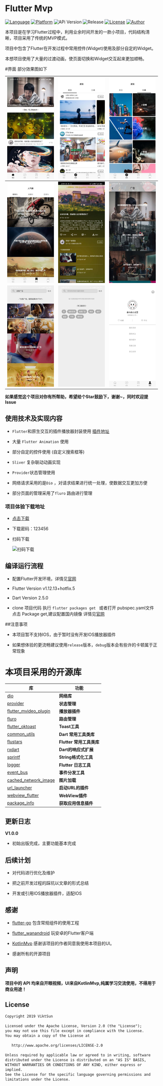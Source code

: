 # Flutter Mvp
[![Language](https://img.shields.io/badge/language-Dart%7CFlutter-orange.svg)](https://flutterchina.club/get-started/install/)
[![Platform](https://img.shields.io/badge/platform-android-orange.svg)](https://developer.android.com/)
![APi Version](https://img.shields.io/badge/API-19%2B-brightgreen.svg?style=flat)
![Release](https://img.shields.io/github/v/release/ViktSun/flutter_mvp.svg)
[![License](https://img.shields.io/github/license/ViktSun/flutter_mvp.svg)](https://opensource.org/licenses/Apache-2.0)
[![Author](https://img.shields.io/badge/Author-viktsun-blue.svg)](http://www.sunwrite.top)

本项目是在学习Flutter过程中，利用业余时间开发的一款小项目，代码结构清晰，项目采用了传统的MVP模式。

项目中包含了Flutter在开发过程中常用控件(Widget)使用及部分自定的Widget。

本想项目使用了大量的过渡动画，使页面切换和Widget交互起来更加顺畅。

#界面
部分效果图如下
 
| ![](./preview/Screenshot_1.jpg)    |  ![](./preview/Screenshot_2.jpg)    | ![](./preview/Screenshot_3.jpg)   |
| :--------------------------------: | :---------------------------------: | :-------------------------------: |
| ![](./preview/Screenshot_4.jpg)    |  ![](./preview/Screenshot_5.jpg)    | ![](./preview/Screenshot_6.jpg)   |
| ![](./preview/Screenshot_7.jpg)    |  ![](./preview/Screenshot_8.jpg)    | ![](./preview/Screenshot_9.jpg)   |

**如果感觉这个项目对你有所帮助，希望给个Star鼓励下，谢谢~，同时欢迎提Issue**

## 使用技术及实现内容

- `Flutter`和原生交互的插件播放器封装使用 [插件地址](https://github.com/ViktSun/MVideoPlugin)

- 大量 `Flutter Animation` 使用

- 部分自定的控件使用 (自定义搜索框等)

- `Sliver` 复杂联动动画实现

- `Provider`状态管理使用

- 网络请求采用的是`Dio` ，对请求结果进行统一处理，使数据交互更加方便

- 部分页面的管理采用了`fluro` 路由进行管理

### 项目体验下载地址

- [点击下载](https://www.pgyer.com/zmFg)

- 下载密码：123456

- 扫码下载

  ![扫码下载](http://flutter.sunwrite.top/qr_download.png)
  

## 编译运行流程

- 配置Flutter开发环境，详情见[官网](https://flutterchina.club/get-started/install/)

- Flutter Version v1.12.13+hotfix.5

- Dart Version 2.5.0

- clone 项目代码 执行 `flutter packages get ` 或者打开 pubspec.yaml文件 点击 Package get,建议配置国内镜像
详情见[官网](https://flutterchina.club/get-started/install/)


##注意事项

- 本项目暂不支持IOS，由于暂时没有开发IOS播放器插件

- 如果想体验的更流畅建议使用`release`版本，`debug`版本会有些许的卡顿属于正常现象




# 本项目采用的开源库
| 库                         |          功能             |
| -------------------------- | ------------------------ |
| [dio](https://github.com/flutterchina/dio)                            | **网络库**       |
| [provider](https://github.com/rrousselGit/provider)                   | **状态管理**     |
| [flutter_mvideo_plugin](https://github.com/ViktSun/MVideoPlugin)      | **播放器插件**   |
| [fluro](https://github.com/theyakka/fluro)                            | **路由管理**     |
| [flutter_oktoast](https://github.com/OpenFlutter/flutter_oktoast)     | **Toast工具**        |
| [common_utils](https://github.com/Sky24n/common_utils)                | **Dart 常用工具类库**     |
| [flustars](https://github.com/Sky24n/flustars)                        | **Flutter 常用工具类库**  |
| [rxdart](https://github.com/ReactiveX/rxdart)                         | **Dart的响应式扩展** |
| [sprintf](https://github.com/Naddiseo/dart-sprintf)                   | **String格式化工具**   |
| [logger](https://github.com/leisim/logger.git)                        | **Flutter 日志工具**   |
| [event_bus](https://github.com/marcojakob/dart-event-bus)             | **事件分发工具**   |
| [cached_network_image](https://github.com/renefloor/flutter_cached_network_image)             | **图片加载**       |
| [url_launcher](https://github.com/flutter/plugins/tree/master/packages/url_launcher)          | **启动URL的插件**    |
| [webview_flutter](https://github.com/flutter/plugins/tree/master/packages/webview_flutter)    | **WebView插件**     |
| [package_info](https://github.com/flutter/plugins/tree/master/packages/package_info)          |**获取应用信息插件**   |

## 更新日志
 
**V1.0.0**

- 初始出版完成，主要功能基本完成



## 后续计划

- 对代码进行优化及维护

- 把之前开发过程的踩坑以文章的形式总结

- 开发或引用IOS播放器插件，适配IOS



## 感谢

- [flutter-go](https://github.com/alibaba/flutter-go) 包含常规组件的使用工程

- [flutter_wanandroid](https://github.com/Sky24n/flutter_wanandroid) 玩安卓的Flutter客户端

- [KotlinMvp](https://github.com/git-xuhao/KotlinMvp) 感谢该项目的作者同意我使用本项目的UI。

- 感谢所有的开源项目

## 声明

**项目中的 API 均来自开眼视频，UI来自KotlinMvp,纯属学习交流使用，不得用于商业用途！**



## License

	Copyright 2019 ViktSun

    Licensed under the Apache License, Version 2.0 (the "License");
    you may not use this file except in compliance with the License.
    You may obtain a copy of the License at

       http://www.apache.org/licenses/LICENSE-2.0

    Unless required by applicable law or agreed to in writing, software
    distributed under the License is distributed on an "AS IS" BASIS,
    WITHOUT WARRANTIES OR CONDITIONS OF ANY KIND, either express or implied.
    See the License for the specific language governing permissions and
    limitations under the License.
